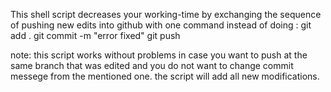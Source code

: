 This shell script decreases your working-time by exchanging the sequence of pushing new edits into github with one command instead of doing :
git add .
git commit -m "error fixed"
git push

note:
this script works without problems in case you want to push at the same  branch that was edited and you do not want to change commit messege from the mentioned one.
the script will add all new modifications.


